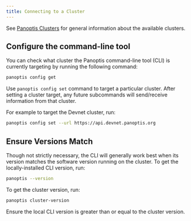 ```yaml
---
title: Connecting to a Cluster
---
```


See [Panoptis Clusters](../clusters.md) for general information about the
available clusters.

## Configure the command-line tool

You can check what cluster the Panoptis command-line tool (CLI) is currently targeting by
running the following command:

```bash
panoptis config get
```

Use `panoptis config set` command to target a particular cluster. After setting
a cluster target, any future subcommands will send/receive information from that
cluster.

For example to target the Devnet cluster, run:

```bash
panoptis config set --url https://api.devnet.panoptis.org
```

## Ensure Versions Match

Though not strictly necessary, the CLI will generally work best when its version
matches the software version running on the cluster. To get the locally-installed
CLI version, run:

```bash
panoptis --version
```

To get the cluster version, run:

```bash
panoptis cluster-version
```

Ensure the local CLI version is greater than or equal to the cluster version.
